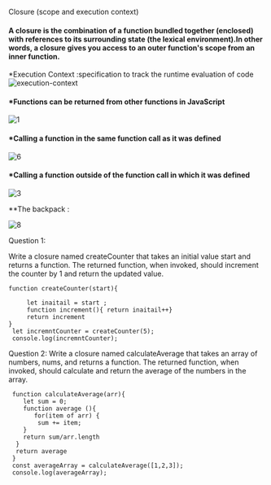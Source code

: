 Closure (scope and execution context)

#### A closure is the combination of a function bundled together (enclosed) with references to its surrounding state (the lexical environment).In other words, a closure gives you access to an outer function's scope from an inner function. 

*Execution Context :specification to track the runtime evaluation of code
 ![execution-context](https://github.com/alaa-abuhani/Mastering-JavaScript-in-20Days/assets/65255601/bc9ca27a-c48c-4772-b1ee-d33c3ea50f40)

#### *Functions can be returned from other functions in JavaScript
![1](https://github.com/alaa-abuhani/Mastering-JavaScript-in-20Days/assets/65255601/c4e4bffb-8e95-4980-9b5d-c2e8631723aa)

#### *Calling a function in the same function call as it was defined

![6](https://github.com/alaa-abuhani/Mastering-JavaScript-in-20Days/assets/65255601/e7ffd35a-daa0-45fb-b396-372653e26dbd)

#### *Calling a function outside of the function call in which it was defined


![3](https://github.com/alaa-abuhani/Mastering-JavaScript-in-20Days/assets/65255601/0c375734-aee6-41ea-8f85-9c0f03d8edc7)

**The backpack :

![8](https://github.com/alaa-abuhani/Mastering-JavaScript-in-20Days/assets/65255601/84816bf0-2f1c-4758-9421-cded36367ccb)

Question 1:

Write a closure named createCounter that takes an initial value start and returns a function. The returned function, when invoked, should increment the counter by 1 and return the updated value.

```
function createCounter(start){

     let inaitail = start ;
     function increment(){ return inaitail++} 
     return increment
}
 let incremntCounter = createCounter(5);
 console.log(incremntCounter);
```


Question 2:
Write a closure named calculateAverage that takes an array of numbers, nums, and returns a function. The returned function, when invoked, should calculate and return the average of the numbers in the array.
```
 function calculateAverage(arr){
    let sum = 0;
    function average (){
       for(item of arr) {
        sum += item;
    }
    return sum/arr.length
  }
  return average
 }
 const averageArray = calculateAverage([1,2,3]);
 console.log(averageArray);



```






